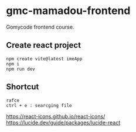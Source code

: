 # gmc-mamadou-frontend
Gomycode frontend course.

## Create react project 
```
npm create vite@latest imeApp
npm i
npm run dev
```


## Shortcut
```
rafce
ctrl + e : searcging file
```

https://react-icons.github.io/react-icons/
https://lucide.dev/guide/packages/lucide-react